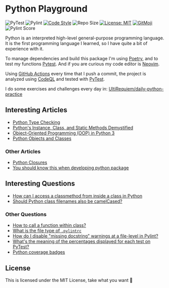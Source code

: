 # Python Playground

![PyTest](https://github.com/UltiRequiem/python/workflows/PyTest/badge.svg)
![Pylint](https://github.com/UltiRequiem/python/workflows/Pylint/badge.svg)
[![Code Style](https://img.shields.io/badge/Code%20Style-Black-000000.svg)](https://github.com/psf/black)
![Repo Size](https://img.shields.io/github/repo-size/ultirequiem/python?style=flat-square&label=Repo)
[![License: MIT](https://img.shields.io/badge/License-MIT-blue.svg)](https://opensource.org/licenses/MIT)
[![GitMoji](https://img.shields.io/badge/Gitmoji-%F0%9F%8E%A8%20-FFDD67.svg)](https://gitmoji.dev)
![Pylint Score](https://img.shields.io/badge/Pylint%20Score-10.00-green.svg)

Python is an interpreted high-level general-purpose programming language. It is
the first programming language I learned, so I have quite a bit of experience
with it.

To manage dependencies and build this package I'm using
[Poetry](https://python-poetry.org), and to test my functions
[Pytest](https://pytest.org). And if you are curious my code editor is
[Neovim](https://github.com/UltiRequiem/UltiVim).

Using
[GitHub Actions](https://github.com/UltiRequiem/python/tree/main/.github/workflows)
every time that I push a commit, the project is analyzed using
[CodeQL](https://github.com/UltiRequiem/python/blob/main/.github/workflows/codeql-analysis.yml)
and tested with
[PyTest](https://github.com/UltiRequiem/python/blob/main/.github/workflows/pytest.yml).

I do some exercises and challenges every day in:
[UltiRequiem/daily-python-practice](https://github.com/UltiRequiem/daily-python-practice)

## Interesting Articles

- [Python Type Checking](https://realpython.com/python-type-checking)
- [Python's Instance, Class, and Static Methods Demystified](https://realpython.com/instance-class-and-static-methods-demystified)
- [Object-Oriented Programming (OOP) in Python 3](https://realpython.com/python3-object-oriented-programming)
- [Python Objects and Classes](https://www.programiz.com/python-programming/class)

### Other Articles

- [Python Closures](https://www.programiz.com/python-programming/closure)
- [You should know this when developing python package](https://medium.com/@udiyosovzon/things-you-should-know-when-developing-python-package-5fefc1ea3606)

## Interesting Questions

- [How can I access a classmethod from inside a class in Python](https://stackoverflow.com/questions/13900515)
- [Should Python class filenames also be camelCased?](https://stackoverflow.com/questions/42127593)

### Other Questions

- [How to call a function within class?](https://stackoverflow.com/questions/5615648)
- [What is the file type of `.pylintrc`](https://stackoverflow.com/questions/47936144)
- [How do I disable "missing docstring" warnings at a file-level in Pylint?](https://stackoverflow.com/questions/7877522)
- [What's the meaning of the percentages displayed for each test on PyTest?](https://stackoverflow.com/questions/49738081)
- [Python coverage badges](https://stackoverflow.com/questions/29295965)

## License

This is licensed under the MIT License, take what you want 🚀

